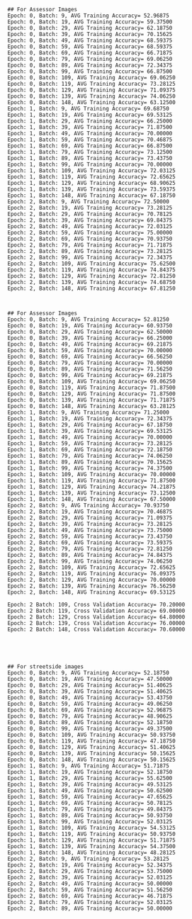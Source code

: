 

    ## For Assessor Images
    Epoch: 0, Batch: 9, AVG Training Accuracy= 52.96875
    Epoch: 0, Batch: 19, AVG Training Accuracy= 59.37500
    Epoch: 0, Batch: 29, AVG Training Accuracy= 62.18750
    Epoch: 0, Batch: 39, AVG Training Accuracy= 70.15625
    Epoch: 0, Batch: 49, AVG Training Accuracy= 68.59375
    Epoch: 0, Batch: 59, AVG Training Accuracy= 68.59375
    Epoch: 0, Batch: 69, AVG Training Accuracy= 66.71875
    Epoch: 0, Batch: 79, AVG Training Accuracy= 69.06250
    Epoch: 0, Batch: 89, AVG Training Accuracy= 72.34375
    Epoch: 0, Batch: 99, AVG Training Accuracy= 66.87500
    Epoch: 0, Batch: 109, AVG Training Accuracy= 69.06250
    Epoch: 0, Batch: 119, AVG Training Accuracy= 73.28125
    Epoch: 0, Batch: 129, AVG Training Accuracy= 71.09375
    Epoch: 0, Batch: 139, AVG Training Accuracy= 74.06250
    Epoch: 0, Batch: 148, AVG Training Accuracy= 63.12500
    Epoch: 1, Batch: 9, AVG Training Accuracy= 69.68750
    Epoch: 1, Batch: 19, AVG Training Accuracy= 69.53125
    Epoch: 1, Batch: 29, AVG Training Accuracy= 66.25000
    Epoch: 1, Batch: 39, AVG Training Accuracy= 71.87500
    Epoch: 1, Batch: 49, AVG Training Accuracy= 70.00000
    Epoch: 1, Batch: 59, AVG Training Accuracy= 70.46875
    Epoch: 1, Batch: 69, AVG Training Accuracy= 66.87500
    Epoch: 1, Batch: 79, AVG Training Accuracy= 73.12500
    Epoch: 1, Batch: 89, AVG Training Accuracy= 73.43750
    Epoch: 1, Batch: 99, AVG Training Accuracy= 70.00000
    Epoch: 1, Batch: 109, AVG Training Accuracy= 72.03125
    Epoch: 1, Batch: 119, AVG Training Accuracy= 72.65625
    Epoch: 1, Batch: 129, AVG Training Accuracy= 68.90625
    Epoch: 1, Batch: 139, AVG Training Accuracy= 73.59375
    Epoch: 1, Batch: 148, AVG Training Accuracy= 67.18750
    Epoch: 2, Batch: 9, AVG Training Accuracy= 72.50000
    Epoch: 2, Batch: 19, AVG Training Accuracy= 73.28125
    Epoch: 2, Batch: 29, AVG Training Accuracy= 70.78125
    Epoch: 2, Batch: 39, AVG Training Accuracy= 69.84375
    Epoch: 2, Batch: 49, AVG Training Accuracy= 72.03125
    Epoch: 2, Batch: 59, AVG Training Accuracy= 75.00000
    Epoch: 2, Batch: 69, AVG Training Accuracy= 70.93750
    Epoch: 2, Batch: 79, AVG Training Accuracy= 71.71875
    Epoch: 2, Batch: 89, AVG Training Accuracy= 73.28125
    Epoch: 2, Batch: 99, AVG Training Accuracy= 72.34375
    Epoch: 2, Batch: 109, AVG Training Accuracy= 75.62500
    Epoch: 2, Batch: 119, AVG Training Accuracy= 74.84375
    Epoch: 2, Batch: 129, AVG Training Accuracy= 72.81250
    Epoch: 2, Batch: 139, AVG Training Accuracy= 74.68750
    Epoch: 2, Batch: 148, AVG Training Accuracy= 67.81250
    
    
    
    ## For Assessor Images
    Epoch: 0, Batch: 9, AVG Training Accuracy= 52.81250
    Epoch: 0, Batch: 19, AVG Training Accuracy= 60.93750
    Epoch: 0, Batch: 29, AVG Training Accuracy= 62.50000
    Epoch: 0, Batch: 39, AVG Training Accuracy= 66.25000
    Epoch: 0, Batch: 49, AVG Training Accuracy= 69.21875
    Epoch: 0, Batch: 59, AVG Training Accuracy= 70.00000
    Epoch: 0, Batch: 69, AVG Training Accuracy= 66.56250
    Epoch: 0, Batch: 79, AVG Training Accuracy= 70.00000
    Epoch: 0, Batch: 89, AVG Training Accuracy= 71.56250
    Epoch: 0, Batch: 99, AVG Training Accuracy= 69.21875
    Epoch: 0, Batch: 109, AVG Training Accuracy= 69.06250
    Epoch: 0, Batch: 119, AVG Training Accuracy= 71.87500
    Epoch: 0, Batch: 129, AVG Training Accuracy= 71.87500
    Epoch: 0, Batch: 139, AVG Training Accuracy= 71.71875
    Epoch: 0, Batch: 148, AVG Training Accuracy= 63.28125
    Epoch: 1, Batch: 9, AVG Training Accuracy= 71.25000
    Epoch: 1, Batch: 19, AVG Training Accuracy= 72.34375
    Epoch: 1, Batch: 29, AVG Training Accuracy= 67.18750
    Epoch: 1, Batch: 39, AVG Training Accuracy= 69.53125
    Epoch: 1, Batch: 49, AVG Training Accuracy= 70.00000
    Epoch: 1, Batch: 59, AVG Training Accuracy= 73.28125
    Epoch: 1, Batch: 69, AVG Training Accuracy= 72.18750
    Epoch: 1, Batch: 79, AVG Training Accuracy= 74.06250
    Epoch: 1, Batch: 89, AVG Training Accuracy= 70.15625
    Epoch: 1, Batch: 99, AVG Training Accuracy= 74.37500
    Epoch: 1, Batch: 109, AVG Training Accuracy= 70.00000
    Epoch: 1, Batch: 119, AVG Training Accuracy= 71.87500
    Epoch: 1, Batch: 129, AVG Training Accuracy= 74.21875
    Epoch: 1, Batch: 139, AVG Training Accuracy= 73.12500
    Epoch: 1, Batch: 148, AVG Training Accuracy= 67.50000
    Epoch: 2, Batch: 9, AVG Training Accuracy= 70.93750
    Epoch: 2, Batch: 19, AVG Training Accuracy= 70.46875
    Epoch: 2, Batch: 29, AVG Training Accuracy= 71.09375
    Epoch: 2, Batch: 39, AVG Training Accuracy= 73.28125
    Epoch: 2, Batch: 49, AVG Training Accuracy= 73.75000
    Epoch: 2, Batch: 59, AVG Training Accuracy= 73.43750
    Epoch: 2, Batch: 69, AVG Training Accuracy= 73.59375
    Epoch: 2, Batch: 79, AVG Training Accuracy= 72.81250
    Epoch: 2, Batch: 89, AVG Training Accuracy= 74.84375
    Epoch: 2, Batch: 99, AVG Training Accuracy= 74.06250
    Epoch: 2, Batch: 109, AVG Training Accuracy= 72.65625
    Epoch: 2, Batch: 119, AVG Training Accuracy= 76.09375
    Epoch: 2, Batch: 129, AVG Training Accuracy= 70.00000
    Epoch: 2, Batch: 139, AVG Training Accuracy= 76.56250
    Epoch: 2, Batch: 148, AVG Training Accuracy= 69.53125
    
    Epoch: 2 Batch: 109, Cross Validation Accuracy= 70.20000
    Epoch: 2 Batch: 119, Cross Validation Accuracy= 69.00000
    Epoch: 2 Batch: 129, Cross Validation Accuracy= 64.80000
    Epoch: 2 Batch: 139, Cross Validation Accuracy= 76.00000
    Epoch: 2 Batch: 148, Cross Validation Accuracy= 70.60000
    
    
    
    
    
    ## For streetside images
    Epoch: 0, Batch: 9, AVG Training Accuracy= 52.18750
    Epoch: 0, Batch: 19, AVG Training Accuracy= 47.50000
    Epoch: 0, Batch: 29, AVG Training Accuracy= 51.40625
    Epoch: 0, Batch: 39, AVG Training Accuracy= 51.40625
    Epoch: 0, Batch: 49, AVG Training Accuracy= 53.43750
    Epoch: 0, Batch: 59, AVG Training Accuracy= 49.06250
    Epoch: 0, Batch: 69, AVG Training Accuracy= 52.96875
    Epoch: 0, Batch: 79, AVG Training Accuracy= 48.90625
    Epoch: 0, Batch: 89, AVG Training Accuracy= 52.18750
    Epoch: 0, Batch: 99, AVG Training Accuracy= 49.37500
    Epoch: 0, Batch: 109, AVG Training Accuracy= 50.93750
    Epoch: 0, Batch: 119, AVG Training Accuracy= 47.18750
    Epoch: 0, Batch: 129, AVG Training Accuracy= 51.40625
    Epoch: 0, Batch: 139, AVG Training Accuracy= 50.15625
    Epoch: 0, Batch: 148, AVG Training Accuracy= 50.15625
    Epoch: 1, Batch: 9, AVG Training Accuracy= 51.71875
    Epoch: 1, Batch: 19, AVG Training Accuracy= 52.18750
    Epoch: 1, Batch: 29, AVG Training Accuracy= 55.62500
    Epoch: 1, Batch: 39, AVG Training Accuracy= 49.53125
    Epoch: 1, Batch: 49, AVG Training Accuracy= 50.62500
    Epoch: 1, Batch: 59, AVG Training Accuracy= 47.65625
    Epoch: 1, Batch: 69, AVG Training Accuracy= 50.78125
    Epoch: 1, Batch: 79, AVG Training Accuracy= 49.84375
    Epoch: 1, Batch: 89, AVG Training Accuracy= 50.93750
    Epoch: 1, Batch: 99, AVG Training Accuracy= 52.03125
    Epoch: 1, Batch: 109, AVG Training Accuracy= 54.53125
    Epoch: 1, Batch: 119, AVG Training Accuracy= 50.93750
    Epoch: 1, Batch: 129, AVG Training Accuracy= 51.71875
    Epoch: 1, Batch: 139, AVG Training Accuracy= 54.37500
    Epoch: 1, Batch: 148, AVG Training Accuracy= 48.28125
    Epoch: 2, Batch: 9, AVG Training Accuracy= 53.28125
    Epoch: 2, Batch: 19, AVG Training Accuracy= 52.34375
    Epoch: 2, Batch: 29, AVG Training Accuracy= 53.75000
    Epoch: 2, Batch: 39, AVG Training Accuracy= 52.03125
    Epoch: 2, Batch: 49, AVG Training Accuracy= 50.00000
    Epoch: 2, Batch: 59, AVG Training Accuracy= 51.56250
    Epoch: 2, Batch: 69, AVG Training Accuracy= 46.71875
    Epoch: 2, Batch: 79, AVG Training Accuracy= 52.03125
    Epoch: 2, Batch: 89, AVG Training Accuracy= 50.00000